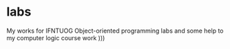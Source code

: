 # labs
My works for IFNTUOG
Object-oriented programming labs and some help to my computer logic course work )))
